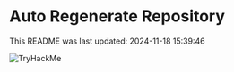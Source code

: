 # Auto Regenerate Repository

This README was last updated: 2024-11-18 15:39:46

 ![TryHackMe](https://tryhackme.com/badge/533634)